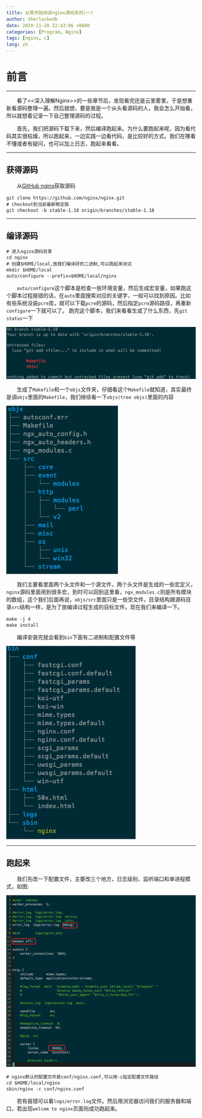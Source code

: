 ```yaml
---
title: 从零开始阅读nginx源码系列(一)
author: Sherlockedb
date: 2020-11-20 22:43:06 +0800
categories: [Program, Nginx]
tags: [nginx, c]
lang: zh
---
```



# 前言
---
&emsp;&emsp;看了<<深入理解Nginx>>的一些章节后，发现看完还是云里雾里，于是想重新看源码整理一遍。然后就想，要是我是一个从头看源码的人，我会怎么开始看，所以就想着记录一下自己整理源码的过程。

&emsp;&emsp;首先，我们把源码下载下来，然后编译跑起来。为什么要跑起来呢，因为看代码其实很枯燥，所以跑起来，一边实践一边看代码，是比较好的方式。我们在哪看不懂或者有疑问，也可以加上日志，跑起来看看。

---
## 获得源码
&emsp;&emsp;从[GitHub nginx](https://github.com/nginx/nginx)获取源码
```shell
git clone https://github.com/nginx/nginx.git
# checkout到当前最新稳定版
git checkout -b stable-1.18 origin/branches/stable-1.18
```
---

## 编译源码
```shell
# 进入nginx源码目录
cd nginx
# 创建$HOME/local,放我们编译好的二进制,可以跑起来测试
mkdir $HOME/local
auto/configure --prefix=$HOME/local/nginx
```
&emsp;&emsp;`auto/configure`这个脚本是检查一些环境变量，然后生成宏变量，如果跑这个脚本过程报错的话，在`auto`里面搜索对应的关键字，一般可以找到原因。比如有些系统没装`pcre`库，就可以下载`pcre`的源码，然后指定`pcre`源码路径，再重新`configure`一下就可以了。
跑完这个脚本，我们来看看生成了什么东西，先`git status`一下

![](https://raw.githubusercontent.com/Sherlockedb/github.page/gh-pages/blog/cee9c6b9c1a30ff7b820f924e0aecc59.png)

&emsp;&emsp;生成了`Makefile`和一个`objs`文件夹，仔细看这个`Makefile`就知道，其实最终是调`objs`里面的`Makefile`，我们继续看一下`objs(tree objs)`里面的内容

![](https://raw.githubusercontent.com/Sherlockedb/github.page/gh-pages/blog/f5c1e4d418ed0e717fce1fc0e8e34122.png)

&emsp;&emsp;我们主要看里面两个头文件和一个源文件，两个头文件是生成的一些宏定义，`nginx`源码里面用到很多宏，到时可以回到这里看，`ngx_modules.c`则是所有模块的数组，这个我们后面再说，`objs/src`里面只是一些空文件，目录结构跟源码目录`src`结构一样，是为了放编译过程生成的目标文件。现在我们来编译一下。
```shell
make -j 4
make install
```
&emsp;&emsp;编译安装完就会看到`bin`下面有二进制和配置文件等

![](https://raw.githubusercontent.com/Sherlockedb/github.page/gh-pages/blog/5fb7e19c1d41c8056200002c.png)

---
## 跑起来
&emsp;&emsp;我们先改一下配置文件，主要改三个地方，日志级别、监听端口和单进程模式，如图:

![](https://raw.githubusercontent.com/Sherlockedb/github.page/gh-pages/blog/5fb7e57e1d41c80562000032.png)

```shell
# nginx默认的配置文件是conf/nginx.conf,可以用-c指定配置文件路径
cd $HOME/local/nginx
sbin/nginx -c conf/nginx.conf
```
&emsp;&emsp;若有报错可以看`logs/error.log`文件。然后用浏览器访问我们的服务器和端口，若出现`welcom to nginx`页面则成功跑起来。
